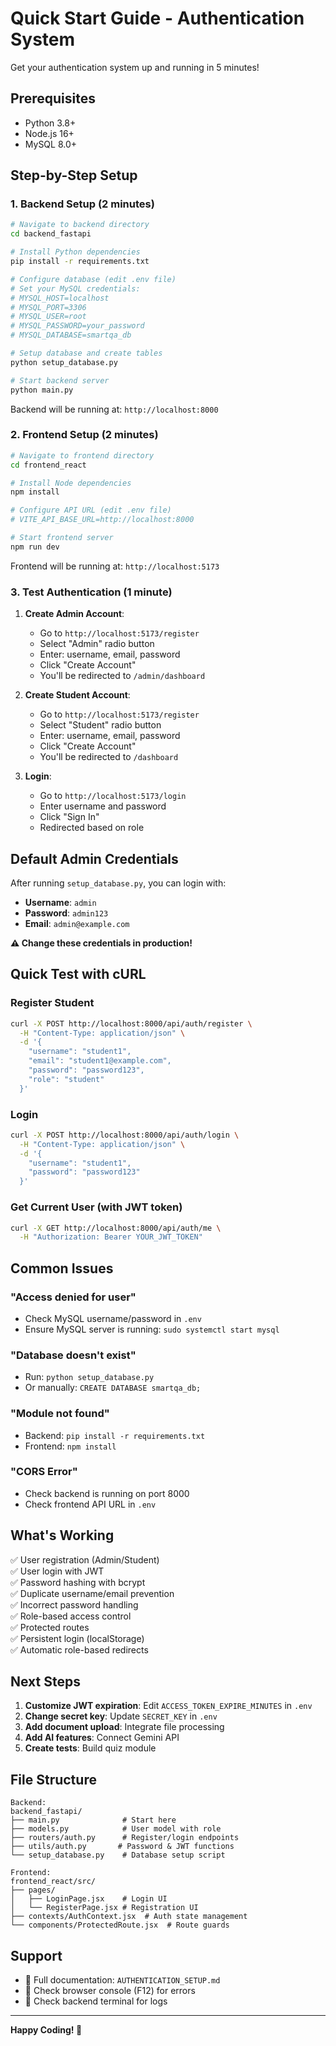 # Quick Start Guide - Authentication System

Get your authentication system up and running in 5 minutes!

## Prerequisites

- Python 3.8+
- Node.js 16+
- MySQL 8.0+

## Step-by-Step Setup

### 1. Backend Setup (2 minutes)

```bash
# Navigate to backend directory
cd backend_fastapi

# Install Python dependencies
pip install -r requirements.txt

# Configure database (edit .env file)
# Set your MySQL credentials:
# MYSQL_HOST=localhost
# MYSQL_PORT=3306
# MYSQL_USER=root
# MYSQL_PASSWORD=your_password
# MYSQL_DATABASE=smartqa_db

# Setup database and create tables
python setup_database.py

# Start backend server
python main.py
```

Backend will be running at: `http://localhost:8000`

### 2. Frontend Setup (2 minutes)

```bash
# Navigate to frontend directory
cd frontend_react

# Install Node dependencies
npm install

# Configure API URL (edit .env file)
# VITE_API_BASE_URL=http://localhost:8000

# Start frontend server
npm run dev
```

Frontend will be running at: `http://localhost:5173`

### 3. Test Authentication (1 minute)

1. **Create Admin Account**:
   - Go to `http://localhost:5173/register`
   - Select "Admin" radio button
   - Enter: username, email, password
   - Click "Create Account"
   - You'll be redirected to `/admin/dashboard`

2. **Create Student Account**:
   - Go to `http://localhost:5173/register`
   - Select "Student" radio button
   - Enter: username, email, password
   - Click "Create Account"
   - You'll be redirected to `/dashboard`

3. **Login**:
   - Go to `http://localhost:5173/login`
   - Enter username and password
   - Click "Sign In"
   - Redirected based on role

## Default Admin Credentials

After running `setup_database.py`, you can login with:

- **Username**: `admin`
- **Password**: `admin123`
- **Email**: `admin@example.com`

**⚠️ Change these credentials in production!**

## Quick Test with cURL

### Register Student
```bash
curl -X POST http://localhost:8000/api/auth/register \
  -H "Content-Type: application/json" \
  -d '{
    "username": "student1",
    "email": "student1@example.com",
    "password": "password123",
    "role": "student"
  }'
```

### Login
```bash
curl -X POST http://localhost:8000/api/auth/login \
  -H "Content-Type: application/json" \
  -d '{
    "username": "student1",
    "password": "password123"
  }'
```

### Get Current User (with JWT token)
```bash
curl -X GET http://localhost:8000/api/auth/me \
  -H "Authorization: Bearer YOUR_JWT_TOKEN"
```

## Common Issues

### "Access denied for user"
- Check MySQL username/password in `.env`
- Ensure MySQL server is running: `sudo systemctl start mysql`

### "Database doesn't exist"
- Run: `python setup_database.py`
- Or manually: `CREATE DATABASE smartqa_db;`

### "Module not found"
- Backend: `pip install -r requirements.txt`
- Frontend: `npm install`

### "CORS Error"
- Check backend is running on port 8000
- Check frontend API URL in `.env`

## What's Working

✅ User registration (Admin/Student)  
✅ User login with JWT  
✅ Password hashing with bcrypt  
✅ Duplicate username/email prevention  
✅ Incorrect password handling  
✅ Role-based access control  
✅ Protected routes  
✅ Persistent login (localStorage)  
✅ Automatic role-based redirects  

## Next Steps

1. **Customize JWT expiration**: Edit `ACCESS_TOKEN_EXPIRE_MINUTES` in `.env`
2. **Change secret key**: Update `SECRET_KEY` in `.env`
3. **Add document upload**: Integrate file processing
4. **Add AI features**: Connect Gemini API
5. **Create tests**: Build quiz module

## File Structure

```
Backend:
backend_fastapi/
├── main.py              # Start here
├── models.py            # User model with role
├── routers/auth.py      # Register/login endpoints
├── utils/auth.py       # Password & JWT functions
└── setup_database.py    # Database setup script

Frontend:
frontend_react/src/
├── pages/
│   ├── LoginPage.jsx    # Login UI
│   └── RegisterPage.jsx # Registration UI
├── contexts/AuthContext.jsx  # Auth state management
└── components/ProtectedRoute.jsx  # Route guards
```

## Support

- 📖 Full documentation: `AUTHENTICATION_SETUP.md`
- 🐛 Check browser console (F12) for errors
- 📝 Check backend terminal for logs

---

**Happy Coding! 🚀**

